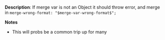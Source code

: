 __Description__: If merge var is not an Object it should throw error, and merge in `merge-wrong-format: "$merge-var-wrong-format$";`

__Notes__

+ This will probs be a common trip up for many